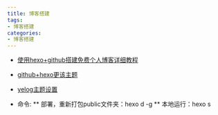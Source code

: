 ```yaml
---
title: 博客搭建
tags: 
- 博客搭建
categories:
- 博客搭建
---
```


* [使用hexo+github搭建免费个人博客详细教程](https://www.cnblogs.com/liuxianan/p/build-blog-website-by-hexo-github.html)
* [github+hexo更该主题](https://blog.csdn.net/heimu24/article/details/81209539)
* [yelog主题设置](https://yelog.org/2017/03/23/3-hexo-instruction/)

* 命令:
** 部署，重新打包public文件夹：hexo d -g
** 本地运行：hexo s